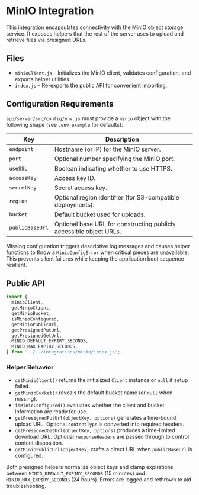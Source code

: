# MinIO Integration

This integration encapsulates connectivity with the MinIO object storage service. It exposes helpers that the rest of the server uses to upload and retrieve files via presigned URLs.

## Files

- `minioClient.js` – Initializes the MinIO client, validates configuration, and exports helper utilities.
- `index.js` – Re-exports the public API for convenient importing.

## Configuration Requirements

`app/server/src/config/env.js` must provide a `minio` object with the following shape (see `.env.example` for defaults):

| Key | Description |
| --- | --- |
| `endpoint` | Hostname (or IP) for the MinIO server. |
| `port` | Optional number specifying the MinIO port. |
| `useSSL` | Boolean indicating whether to use HTTPS. |
| `accessKey` | Access key ID. |
| `secretKey` | Secret access key. |
| `region` | Optional region identifier (for S3-compatible deployments). |
| `bucket` | Default bucket used for uploads. |
| `publicBaseUrl` | Optional base URL for constructing publicly accessible object URLs. |

Missing configuration triggers descriptive log messages and causes helper functions to throw a `MinioConfigError` when critical pieces are unavailable. This prevents silent failures while keeping the application boot sequence resilient.

## Public API

```js
import {
  minioClient,
  getMinioClient,
  getMinioBucket,
  isMinioConfigured,
  getMinioPublicUrl,
  getPresignedPutUrl,
  getPresignedGetUrl,
  MINIO_DEFAULT_EXPIRY_SECONDS,
  MINIO_MAX_EXPIRY_SECONDS,
} from '../../integrations/minio/index.js';
```

### Helper Behavior

- `getMinioClient()` returns the initialized `Client` instance or `null` if setup failed.
- `getMinioBucket()` reveals the default bucket name (or `null` when missing).
- `isMinioConfigured()` evaluates whether the client and bucket information are ready for use.
- `getPresignedPutUrl(objectKey, options)` generates a time-bound upload URL. Optional `contentType` is converted into required headers.
- `getPresignedGetUrl(objectKey, options)` produces a time-limited download URL. Optional `responseHeaders` are passed through to control content disposition.
- `getMinioPublicUrl(objectKey)` crafts a direct URL when `publicBaseUrl` is configured.

Both presigned helpers normalize object keys and clamp expirations between `MINIO_DEFAULT_EXPIRY_SECONDS` (15 minutes) and `MINIO_MAX_EXPIRY_SECONDS` (24 hours). Errors are logged and rethrown to aid troubleshooting.

